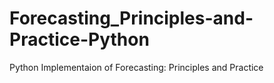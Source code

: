 # Forecasting_Principles-and-Practice-Python
Python Implementaion of Forecasting: Principles and Practice
